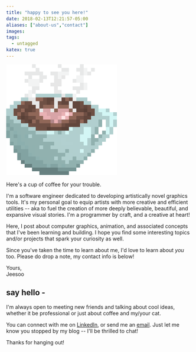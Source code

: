 ```yaml
---
title: "happy to see you here!"
date: 2018-02-13T12:21:57-05:00
aliases: ["about-us","contact"]
images:
tags:
  - untagged
katex: true
---
```


![a cup of pixelated coffee](./coffee.png)

Here's a cup of coffee for your trouble.

I'm a software engineer dedicated to developing artistically novel graphics tools. It's my personal goal to equip artists with more creative and efficient utilities -- aka to fuel the creation of more deeply believable, beautiful, and expansive visual stories. I'm a programmer by craft, and a creative at heart!

Here, I post about computer graphics, animation, and associated concepts that I've been learning and building. I hope you find some interesting topics and/or projects that spark your curiosity as well.

Since you've taken the time to learn about me, I'd love to learn about _you_ too. Please do drop a note, my contact info is below!

Yours,  
Jeesoo

## say hello -
I'm always open to meeting new friends and talking about cool ideas, whether it be professional or just about coffee and my/your cat.

You can connect with me on [LinkedIn](https://www.linkedin.com/in/jeesookim), or send me an [email](mailto:jeesookim@gmail.com). Just let me know you stopped by my blog -- I'll be thrilled to chat!

Thanks for hanging out!
